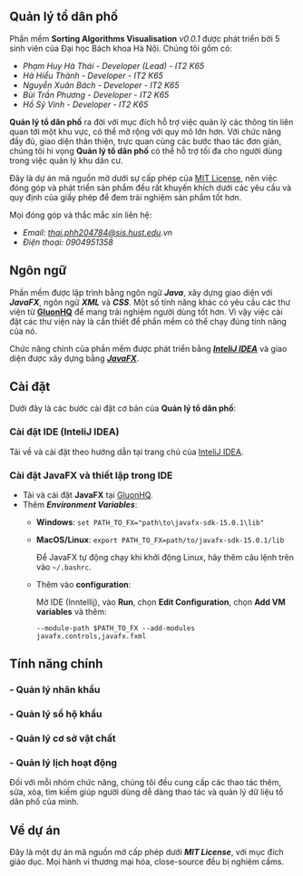 ## Quản lý tổ dân phố
Phần mềm **Sorting Algorithms Visualisation** _v0.0.1_ được phát triển bởi 5 sinh viên của Đại học Bách khoa Hà Nội. Chúng tôi gồm có:
- _Phạm Huy Hà Thái - Developer (Lead) - IT2 K65_
- _Hà Hiểu Thành - Developer - IT2 K65_
- _Nguyễn Xuân Bách - Developer - IT2 K65_
- _Bùi Trần Phương - Developer - IT2 K65_
- _Hồ Sỹ Vinh - Developer - IT2 K65_

**Quản lý tổ dân phố** ra đời với mục đích hỗ trợ việc quản lý các thông tin liên quan tới một khu vực, có thể mở rộng với quy mô lớn hơn. Với chức năng đầy đủ, giao diện thân thiện, trực quan cùng các bước thao tác đơn giản, chúng tôi hi vọng **Quản lý tổ dân phố** có thể hỗ trợ tối đa cho người dùng trong việc quản lý khu dân cư.

Đây là dự án mã nguồn mở dưới sự cấp phép của [MIT License](https://opensource.org/licenses/MIT), nên việc đóng góp và phát triển sản phẩm đều rất khuyến khích dưới các yêu cầu và quy định của giấy phép để đem trải nghiệm sản phẩm tốt hơn. 

Mọi đóng góp và thắc mắc xin liên hệ:
- _Email: thai.phh204784@sis.hust.edu.vn_
- _Điện thoại: 0904951358_

## Ngôn ngữ
Phần mềm được lập trình bằng ngôn ngữ ***Java***, xây dựng giao diện với ***JavaFX***, ngôn ngữ ***XML*** và ***CSS***. Một số tính năng khác có yêu cầu các thư viện từ **[GluonHQ](https://gluonhq.com/)** để mang trải nghiệm người dùng tốt hơn. Vì vậy việc cài đặt các thư viện này là cần thiết để phần mềm có thể chạy đúng tính năng của nó.

Chức năng chính của phần mềm được phát triển bằng ***[InteliJ IDEA](https://www.jetbrains.com/idea/download/)*** và giao diện được xây dựng bằng ***[JavaFX](https://gluonhq.com/products/javafx/)***.

## Cài đặt
Dưới đây là các bước cài đặt cơ bản của **Quản lý tổ dân phố**:

### Cài đặt IDE (InteliJ IDEA)
Tải về và cài đặt theo hướng dẫn tại trang chủ của [InteliJ IDEA](https://www.jetbrains.com/idea/download/).

### Cài đặt JavaFX và thiết lập trong IDE
- Tải và cài đặt **JavaFX** tại [GluonHQ](https://gluonhq.com/products/javafx/).
- Thêm ***Environment Variables***:
  - **Windows**: ```set PATH_TO_FX="path\to\javafx-sdk-15.0.1\lib"```
  - **MacOS/Linux**: ```export PATH_TO_FX=path/to/javafx-sdk-15.0.1/lib```

    Để JavaFX tự động chạy khi khởi động Linux, hãy thêm câu lệnh trên vào ```~/.bashrc```.
  - Thêm vào **configuration**:
    
    Mở IDE (Inntellij), vào **Run**, chọn **Edit Configuration**, chọn **Add VM variables** và thêm:
      
      ```--module-path $PATH_TO_FX --add-modules javafx.controls,javafx.fxml``` 

## Tính năng chính
### - Quản lý nhân khẩu
### - Quản lý sổ hộ khẩu
### - Quản lý cơ sở vật chất
### - Quản lý lịch hoạt động
Đối với mỗi nhóm chức năng, chúng tôi đều cung cấp các thao tác thêm, sửa, xóa, tìm kiếm giúp người dùng dễ dàng thao tác và quản lý dữ liệu tổ dân phố của mình.

## Về dự án
Đây là một dự án mã nguồn mở cấp phép dưới ***MIT License***, với mục đích giáo dục. Mọi hành vi thương mại hóa, close-source đều bị nghiêm cấms.
